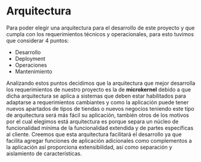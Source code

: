 # Arquitectura

Para poder elegir una arquitectura para el desarrollo de este proyecto y que cumpla con los requerimientos técnicos y operacionales, para esto tuvimos que considerar 4 puntos:
- Desarrollo
- Deployment
- Operaciones
- Mantenimiento

Analizando estos puntos decidimos que la arquitectura que mejor desarrolla los requerimientos de nuestro proyecto es la de **microkernel** debido a que dicha arquitectura se aplica a sistemas que deben estar habilitados para adaptarse a requerimientos cambiantes y como la aplicación puede tener nuevos apartados de tipos de tiendas o nuevos negocios teniendo este tipo de arquitectura será más fácil su aplicación, también otros de los motivos por el cual elegimos está arquitectura es porque separa un núcleo de funcionalidad mínima de la funcionalidad extendida y de partes específicas al cliente. 
Creemos que esta arquitectura facilitará el desarrollo ya que facilita agregar funciones de aplicación adicionales como complementos a la aplicación así proporciona extensibilidad, así como separación y aislamiento de características. 
